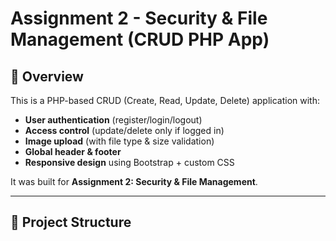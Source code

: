 # Assignment 2 - Security & File Management (CRUD PHP App)

## 📌 Overview
This is a PHP-based CRUD (Create, Read, Update, Delete) application with:
- **User authentication** (register/login/logout)
- **Access control** (update/delete only if logged in)
- **Image upload** (with file type & size validation)
- **Global header & footer**
- **Responsive design** using Bootstrap + custom CSS

It was built for **Assignment 2: Security & File Management**.

---

## 📂 Project Structure
